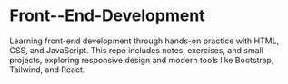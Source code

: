 # Front--End-Development
Learning front-end development through hands-on practice with HTML, CSS, and JavaScript. This repo includes notes, exercises, and small projects, exploring responsive design and modern tools like Bootstrap, Tailwind, and React.
